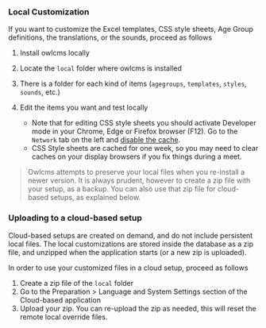### Local Customization

If you want to customize the Excel templates, CSS style sheets, Age Group definitions, the translations, or the sounds, proceed as follows

1. Install owlcms locally

2. Locate the `local` folder where owlcms is installed

3. There is a folder for each kind of items (`agegroups`, `templates`, `styles`, `sounds`, etc.)
4. Edit the items you want and test locally

   - Note that for editing CSS style sheets you should activate Developer mode in your Chrome, Edge or Firefox browser (F12). Go to the `Network` tab on the left and <u>disable the cache</u>.  
   - CSS Style sheets are cached for one week, so you may need to clear caches on your display browsers if you fix things during a meet.

> Owlcms attempts to preserve your local files when you re-install a newer version.  It is always prudent, however to create a zip file with your setup, as a backup.  You can also use that zip file for cloud-based setups, as explained below.

### Uploading to a cloud-based setup

Cloud-based setups are created on demand, and do not include persistent local files.  The local customizations are stored inside the database as a zip file, and unzipped when the application starts (or a new zip is uploaded).

In order to use your customized files in a cloud setup, proceed as follows

1. Create a zip file of the `local` folder
2. Go to the Preparation > Language and System Settings section of the Cloud-based application
3. Upload your zip.  You can re-upload the zip as needed, this will reset the remote local override files.